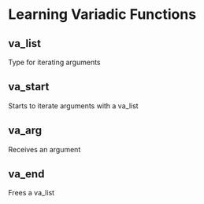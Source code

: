 # Learning Variadic Functions
## va_list
Type for iterating arguments
## va_start
Starts to iterate arguments with a va_list
## va_arg
Receives an argument
## va_end
Frees a va_list

